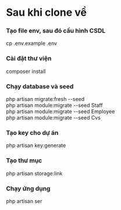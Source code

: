 # Sau khi clone về
### Tạo file env, sau đó cấu hình CSDL
cp .env.example .env
### Cài đặt thư viện
composer install
### Chạy database và seed</br>
php artisan migrate:fresh --seed</br>
php artisan module:migrate --seed Staff</br>
php artisan module:migrate --seed Employee</br>
php artisan module:migrate --seed Cvs</br>
### Tạo key cho dự án
php artisan key:generate
### Tạo thư mục
php artisan storage:link
### Chạy ứng dụng
php artisan ser
